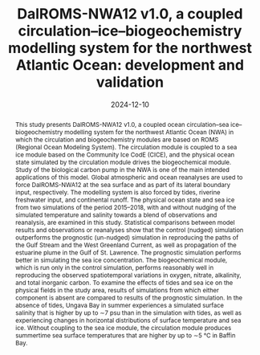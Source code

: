 ---
title: "DalROMS-NWA12 v1.0, a coupled circulation–ice–biogeochemistry modelling system for the northwest Atlantic Ocean: development and validation"
authors:
- Ohashi, K.
- Laurent A.
- "**Renkl, C.**"
- Sheng, J.
- Fennel, K.
- Oliver, E.
author_notes:

date: "2024-12-10"
doi: ""

# Schedule page publish date (NOT publication's date).
publishDate:

# Publication type.
# Accepts a single type but formatted as a YAML list (for Hugo requirements).
# Enter a publication type from the CSL standard.
publication_types: ["article-journal"]

# Publication name and optional abbreviated publication name.
publication: "*Geoscientific Model Development, 17*(23), 8697–8733. https://doi.org/10.5194/gmd-17-8697-2024"
publication_short: ""

abstract: This study presents DalROMS-NWA12 v1.0, a coupled ocean circulation–sea ice–biogeochemistry modelling system for the northwest Atlantic Ocean (NWA) in which the circulation and biogeochemistry modules are based on ROMS (Regional Ocean Modeling System). The circulation module is coupled to a sea ice module based on the Community Ice CodE (CICE), and the physical ocean state simulated by the circulation module drives the biogeochemical module. Study of the biological carbon pump in the NWA is one of the main intended applications of this model. Global atmospheric and ocean reanalyses are used to force DalROMS-NWA12 at the sea surface and as part of its lateral boundary input, respectively. The modelling system is also forced by tides, riverine freshwater input, and continental runoff. The physical ocean state and sea ice from two simulations of the period 2015–2018, with and without nudging of the simulated temperature and salinity towards a blend of observations and reanalysis, are examined in this study. Statistical comparisons between model results and observations or reanalyses show that the control (nudged) simulation outperforms the prognostic (un-nudged) simulation in reproducing the paths of the Gulf Stream and the West Greenland Current, as well as propagation of the estuarine plume in the Gulf of St. Lawrence. The prognostic simulation performs better in simulating the sea ice concentration. The biogeochemical module, which is run only in the control simulation, performs reasonably well in reproducing the observed spatiotemporal variations in oxygen, nitrate, alkalinity, and total inorganic carbon. To examine the effects of tides and sea ice on the physical fields in the study area, results of simulations from which either component is absent are compared to results of the prognostic simulation. In the absence of tides, Ungava Bay in summer experiences a simulated surface salinity that is higher by up to ∼7 psu than in the simulation with tides, as well as experiencing changes in horizontal distributions of surface temperature and sea ice. Without coupling to the sea ice module, the circulation module produces summertime sea surface temperatures that are higher by up to ∼5 °C in Baffin Bay.

# Summary. An optional shortened abstract.
summary:

tags:

featured: false

# links:
# - name: ""
#   url: ""
url_pdf:
url_code:
url_dataset: ''
url_poster: ''
url_project: ''
url_slides: ''
url_source: ''
url_video: ''

# Featured image
# To use, add an image named `featured.jpg/png` to your page's folder. 
image:
  caption:
  focal_point: ""
  preview_only: false

# Associated Projects (optional).
#   Associate this publication with one or more of your projects.
#   Simply enter your project's folder or file name without extension.
#   E.g. `internal-project` references `content/project/internal-project/index.md`.
#   Otherwise, set `projects: []`.
projects: []

# Slides (optional).
#   Associate this publication with Markdown slides.
#   Simply enter your slide deck's filename without extension.
#   E.g. `slides: "example"` references `content/slides/example/index.md`.
#   Otherwise, set `slides: ""`.
slides:

profile: false
---